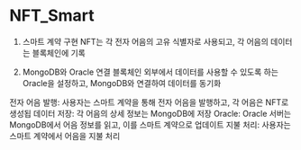 # NFT_Smart

1. 스마트 계약 구현
NFT는 각 전자 어음의 고유 식별자로 사용되고, 각 어음의 데이터는 블록체인에 기록

2. MongoDB와 Oracle 연결
블록체인 외부에서 데이터를 사용할 수 있도록 하는 Oracle을 설정하고, MongoDB와 연결하여 데이터를 동기화

전자 어음 발행: 사용자는 스마트 계약을 통해 전자 어음을 발행하고, 각 어음은 NFT로 생성됩
데이터 저장: 각 어음의 상세 정보는 MongoDB에 저장
Oracle: Oracle 서버는 MongoDB에서 어음 정보를 읽고, 이를 스마트 계약으로 업데이트
지불 처리: 사용자는 스마트 계약에서 어음을 지불 처리
   
